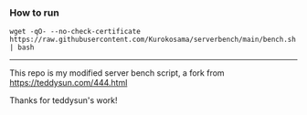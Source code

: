 ### How to run
`wget -qO- --no-check-certificate https://raw.githubusercontent.com/Kurokosama/serverbench/main/bench.sh | bash`

- - -
This repo is my modified server bench script, a fork from https://teddysun.com/444.html

Thanks for teddysun's work!
